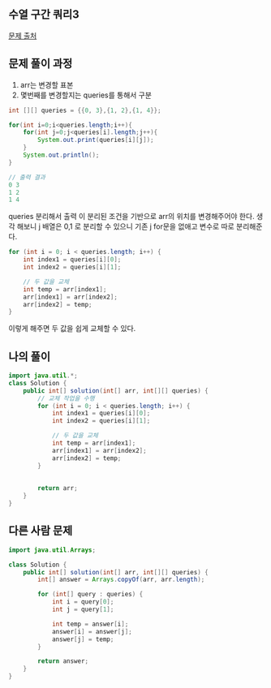 ## 수열 구간 쿼리3

[문제 출처](https://school.programmers.co.kr/learn/courses/30/lessons/181924)

## 문제 풀이 과정
1. arr는 변경할 표본
2. 몇번째를 변경할지는 queries를 통해서 구분

```java
int [][] queries = {{0, 3},{1, 2},{1, 4}};

for(int i=0;i<queries.length;i++){
    for(int j=0;j<queries[i].length;j++){
        System.out.print(queries[i][j]);
    }
    System.out.println();
}

// 출력 결과
0 3 
1 2 
1 4 
```

queries 분리해서 출력 이 분리된 조건을 기반으로 arr의 위치를 변경해주어야 한다.
생각 해보니 j 배열은 0,1 로 분리할 수 있으니 기존 j for문을 없애고 변수로 따로 분리해준다.

```java
for (int i = 0; i < queries.length; i++) {
    int index1 = queries[i][0];
    int index2 = queries[i][1];

    // 두 값을 교체
    int temp = arr[index1];
    arr[index1] = arr[index2];
    arr[index2] = temp;
}
```

이렇게 해주면 두 값을 쉽게 교체할 수 있다.

## 나의 풀이
```java
import java.util.*;
class Solution {
    public int[] solution(int[] arr, int[][] queries) {
        // 교체 작업을 수행
        for (int i = 0; i < queries.length; i++) {
            int index1 = queries[i][0];
            int index2 = queries[i][1];

            // 두 값을 교체
            int temp = arr[index1];
            arr[index1] = arr[index2];
            arr[index2] = temp;
        }
        
        
        return arr;
    }
}
```

## 다른 사람 문제
```java
import java.util.Arrays;

class Solution {
    public int[] solution(int[] arr, int[][] queries) {
        int[] answer = Arrays.copyOf(arr, arr.length);

        for (int[] query : queries) {
            int i = query[0];
            int j = query[1];

            int temp = answer[i];
            answer[i] = answer[j];
            answer[j] = temp;
        }

        return answer;
    }
}
```
